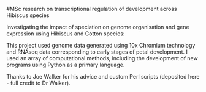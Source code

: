 #MSc research on transcriptional regulation of development across Hibiscus species

Investigating the impact of speciation on genome organisation and gene expression using Hibiscus and Cotton species:

This project used genome data generated using 10x Chromium technology and RNAseq data corresponding to early stages of petal development.
I used an array of computational methods, including the development of new programs using Python as a primary language. 

Thanks to Joe Walker for his advice and custom Perl scripts (deposited here - full credit to Dr Walker).
